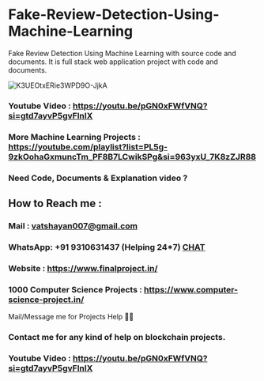 # Fake-Review-Detection-Using-Machine-Learning
Fake Review Detection Using Machine Learning with source code and documents. It is full stack web application project with code and documents. 

![K3UEOtxERie3WPD9O-JjkA](https://github.com/user-attachments/assets/df25bdfc-84c7-4e77-8b99-73b504dc1aa8)

### Youtube Video : https://youtu.be/pGN0xFWfVNQ?si=gtd7ayvP5gvFlnIX

### More Machine Learning Projects : https://youtube.com/playlist?list=PL5g-9zkOohaGxmuncTm_PF8B7LCwikSPg&si=963yxU_7K8zZJR88

### Need Code, Documents & Explanation video ? 

## How to Reach me :

### Mail : vatshayan007@gmail.com 

### WhatsApp: **+91 9310631437** (Helping 24*7) **[CHAT](https://wa.me/message/CHWN2AHCPMAZK1)** 

### Website : https://www.finalproject.in/

### 1000 Computer Science Projects : https://www.computer-science-project.in/

Mail/Message me for Projects Help 🙏🏻

### Contact me for any kind of help on blockchain projects.

### Youtube Video : https://youtu.be/pGN0xFWfVNQ?si=gtd7ayvP5gvFlnIX
